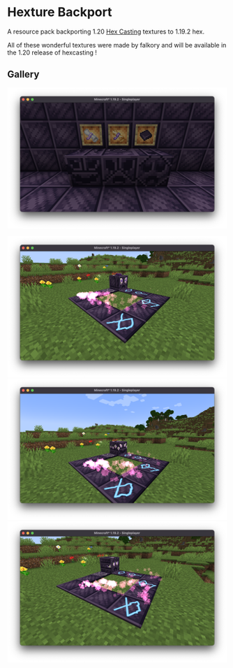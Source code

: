 # Hexture Backport

A resource pack backporting 1.20 [Hex Casting](https://github.com/gamma-delta/HexMod) textures to 1.19.2 hex.

All of these wonderful textures were made by falkory and will be available in the 1.20 release of hexcasting !

## Gallery

![The three unactivated impeti with item frames containing a scroll, an ancient scroll, and a slate.](screenshots/overview.png)

![A spell circle with a cleric impetus](screenshots/cleric.png)
![A spell circle with a fletcher impetus](screenshots/fletcher.png)
![A spell circle with a toolsmith impetus](screenshots/toolsmith.png)